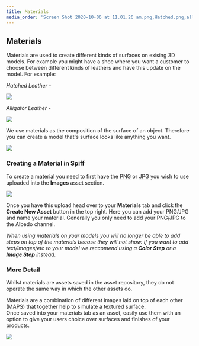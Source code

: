 ```yaml
---
title: Materials
media_order: 'Screen Shot 2020-10-06 at 11.01.26 am.png,Hatched.png,allliii.png,Screen Shot 2020-10-06 at 11.23.18 am.png,Screen Shot 2020-10-06 at 11.54.42 am.png'
---
```


## Materials

Materials are used to create different kinds of surfaces on exising 3D models. For example you might have a shoe where you want a customer to choose between different kinds of leathers and have this update on the model. For example:

_Hatched Leather -_

![](https://help.spiff.com.au/user/pages/04.Spiff-Concepts/06.Asset-Library/07.materials/Hatched.png)

_Alligator Leather -_

![](https://help.spiff.com.au/user/pages/04.Spiff-Concepts/06.Asset-Library/07.materials/allliii.png)

We use materials as the composition of the surface of an object. Therefore you can create a model that's surface looks like anything you want. 

![](https://help.spiff.com.au/user/pages/04.Spiff-Concepts/06.Asset-Library/07.materials/Screen%20Shot%202020-10-06%20at%2011.01.26%20am.png)

### Creating a Material in Spiff

To create a material you need to first have the [PNG](https://en.wikipedia.org/wiki/PNG) or [JPG](https://en.wikipedia.org/wiki/JPEG) you wish to use uploaded into the **Images** asset section. 

![](https://help.spiff.com.au/user/pages/04.Spiff-Concepts/06.Asset-Library/07.materials/Screen%20Shot%202020-10-06%20at%2011.23.18%20am.png)

Once you have this upload head over to your **Materials** tab and click the **Create New Asset** button in the top right. Here you can add your PNG/JPG and name your material. Generally you only need to add your PNG/JPG to the Albedo channel.

_When using materials on your models you will no longer be able to add steps on top of the materials becase they will not show. If you want to add text/images/etc to your model we reccomend using a **Color Step** or a **[Image Step](https://help.spiff.com.au/spiff-concepts/asset-library/images)** instead._

### More Detail 

Whilst materials are assets saved in the asset repository, they do not operate the same way in which the other assets do.  

Materials are a combination of different images laid on top of each other (MAPS) that together help to simulate a textured surface.  
Once saved into your materials tab as an asset, easily use them with an option to give your users choice over surfaces and finishes of your products. 

![](https://help.spiff.com.au/user/pages/04.Spiff-Concepts/06.Asset-Library/07.materials/Screen%20Shot%202020-10-06%20at%2011.54.42%20am.png)